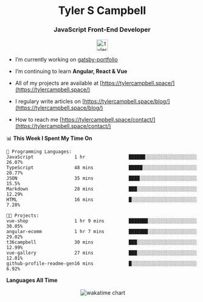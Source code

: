 <h1 align="center">Tyler S Campbell</h1>
<h3 align="center">JavaScript Front-End Developer</h3>
<p align="center">
<a href="https://linkedin.com/in/tyler-campbell36" target="blank"><img align="center" src="https://cdn.jsdelivr.net/npm/simple-icons@3.0.1/icons/linkedin.svg" alt="tyler-campbell36" height="30" width="30" /></a>
</p>

- I’m currently working on [gatsby-portfolio](https://github.com/t36campbell/gatsby-portfolio)

- I’m continuing to learn **Angular, React & Vue**

- All of my projects are available at [https://tylercampbell.space/](https://tylercampbell.space/)

- I regulary write articles on [https://tylercampbell.space/blog/](https://tylercampbell.space/blog/)

- How to reach me [https://tylercampbell.space/contact/](https://tylercampbell.space/contact/)

<!--START_SECTION:waka-->
📊 **This Week I Spent My Time On** 

```text
💬 Programming Languages: 
JavaScript               1 hr                ██████░░░░░░░░░░░░░░░░░░░   26.07% 
TypeScript               48 mins             █████░░░░░░░░░░░░░░░░░░░░   20.77% 
JSON                     35 mins             ████░░░░░░░░░░░░░░░░░░░░░   15.5% 
Markdown                 28 mins             ███░░░░░░░░░░░░░░░░░░░░░░   12.29% 
HTML                     16 mins             █░░░░░░░░░░░░░░░░░░░░░░░░   7.28%

🐱‍💻 Projects: 
vue-shop                 1 hr 9 mins         ███████░░░░░░░░░░░░░░░░░░   30.05% 
angular-ecomm            1 hr 7 mins         ███████░░░░░░░░░░░░░░░░░░   29.02% 
t36campbell              30 mins             ███░░░░░░░░░░░░░░░░░░░░░░   12.99% 
vue-gallery              27 mins             ███░░░░░░░░░░░░░░░░░░░░░░   12.01% 
github-profile-readme-gen16 mins             █░░░░░░░░░░░░░░░░░░░░░░░░   6.92%

```


<!--END_SECTION:waka-->
**Languages All Time** 
<p align="center">&nbsp;<img align="center" alt="wakatime chart"
src="https://wakatime.com/share/@738aac7f-8868-4bc3-a1df-4c36703ee4b6/ffb1a4eb-0234-4a6d-8897-da182b371844.png"/></p>


